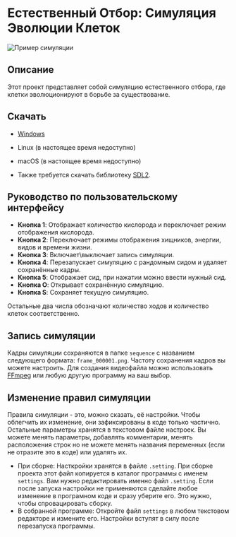 # Естественный Отбор: Симуляция Эволюции Клеток

![Пример симуляции](https://i.imgur.com/zCkyVOs.png)

## Описание

Этот проект представляет собой симуляцию естественного отбора, где клетки эволюционируют в борьбе за существование.

## Скачать

- [Windows](https://github.com/Semka2014/NeuCells/raw/master/builds/NeuCells_windows.zip)
- Linux (в настоящее время недоступно)
- macOS (в настоящее время недоступно)

- Также требуется скачать библиотеку [SDL2](https://github.com/libsdl-org/SDL/releases/).

## Руководство по пользовательскому интерфейсу

-	**Кнопка 1**: Отображает количество кислорода и переключает режим отображения кислорода.
-	**Кнопка 2**: Переключает режимы отображения хищников, энергии, видов и времени жизни.
-	**Кнопка 3**: Включает\выключает запись симуляции.
-	**Кнопка 4**: Перезапускает симуляцию с рандомным сидом и удаляет сохранённые кадры.
-	**Кнопка 5**: Отображает сид, при нажатии можно ввести нужный сид.
-	**Кнопка O**: Открывает сохранённую симуляцию.
-	**Кнопка S**: Сохраняет текущую симуляцию.
   
   Остальные два числа обозначают количество ходов и количество клеток соответственно.

## Запись симуляции

Кадры симуляции сохраняются в папкe `sequence` с названием следующего формата: `frame_000001.png`. Частоту сохранения кадров вы можете настроить.
Для создания видеофайла можно использовать [FFmpeg](https://github.com/FFmpeg/FFmpeg) или любую другую программу на ваш выбор.

## Изменение правил симуляции

Правила симуляции - это, можно сказать, её настройки. Чтобы облегчить их изменение, они зафиксированы в коде только частично. Остальные параметры хранятся в текстовом файле настроек. Вы можете менять параметры, добавлять комментарии, менять расположения строк но не можете менять названия переменных (если не отразите это в коде) или удалять их.

- При сборке:
Насткройки хранятся в файле `.setting`. При сборке проекта этот файл копируется в каталог программы с именем `settings`.
Вам нужно редактировать именно файл `.setting`. Если после запуска настройки не применяются сделайте любое изменение в програмном коде и сразу уберите его. Это нужно, чтобы спровацировать сборку.
- В собранной программе:
Откройте файл `settings` в любом текстовом редакторе и измените его. Настройки вступят в силу после перезапуска программы.
